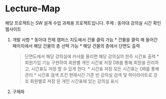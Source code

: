 # Lecture-Map
해당 프로젝트는 SW 설계 수업 과제용 프로젝트입니다.
주제 : 동아대 강의실 시간 확인 웹사이트
  1. 개발 사항
    * 동아대 전체 캠퍼스 지도에서 건물 클릭 가능
    * 건물을 클릭 해 들어간 페이지에서 해당 건물의 층 선택 가능
    * 해당 건물의 층에서 단면도 출력
     > 단면도에서 해당 강의실에 커서를 올리면 해당 강의실의 한주 시간표 출력
    * 회원가입 기능 구현하여 회원별 개인 시간표 저장
     > DB를 통해 회원을 관리하고, 시간표도 저장 할 수 있게 한다.
    * 시간표 저장
     > 모든 시간표는 DB를 통해 관리
    * 시간표 검색 조건
     > 현재시간 기준 빈 강의실 검색 및 하이라이트로 강조
     > 회원별로 저장 된 개인 시간표에 있는 강의실 표시
  
  2. 구체화
